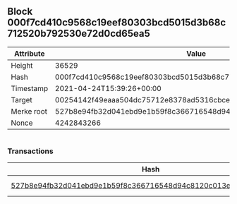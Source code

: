 ## Block 000f7cd410c9568c19eef80303bcd5015d3b68c712520b792530e72d0cd65ea5

Attribute | Value
--- | ---
Height | 36529
Hash | 000f7cd410c9568c19eef80303bcd5015d3b68c712520b792530e72d0cd65ea5
Timestamp | 2021-04-24T15:39:26+00:00
Target | 00254142f49eaaa504dc75712e8378ad5316cbcead634704b3734b6271167cc4
Merke root | 527b8e94fb32d041ebd9e1b59f8c366716548d94c8120c013e0cb8c1a05808f2
Nonce | 4242843266

```

```

### Transactions

Hash | Amount
--- | ---
[527b8e94fb32d041ebd9e1b59f8c366716548d94c8120c013e0cb8c1a05808f2](527b8e94fb32d041ebd9e1b59f8c366716548d94c8120c013e0cb8c1a05808f2.md) | 10.00000000 SKEPTI 
